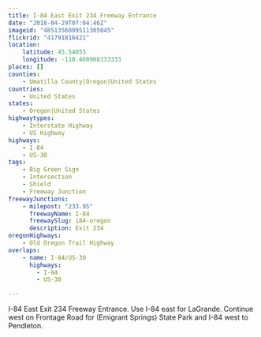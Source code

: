 ```yaml
---
title: I-84 East Exit 234 Freeway Entrance
date: "2018-04-29T07:04:46Z"
imageid: "4851356009511305045"
flickrid: "41791816421"
location:
    latitude: 45.54055
    longitude: -118.460908333333
places: []
counties:
    - Umatilla County|Oregon|United States
countries:
    - United States
states:
    - Oregon|United States
highwaytypes:
    - Interstate Highway
    - US Highway
highways:
    - I-84
    - US-30
tags:
    - Big Green Sign
    - Intersection
    - Shield
    - Freeway Junction
freewayJunctions:
    - milepost: "233.95"
      freewayName: I-84
      freewaySlug: i84-oregon
      description: Exit 234
oregonHighways:
    - Old Oregon Trail Highway
overlaps:
    - name: I-84/US-30
      highways:
        - I-84
        - US-30

---
```

I-84 East Exit 234 Freeway Entrance.  Use I-84 east for LaGrande.  Continue west on Frontage Road for (Emigrant Springs) State Park and I-84 west to Pendleton.